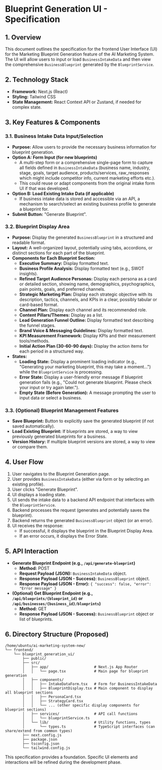 # Blueprint Generation UI - Specification

## 1. Overview

This document outlines the specification for the frontend User Interface (UI) for the Marketing Blueprint Generation feature of the AI Marketing System. The UI will allow users to input or load `BusinessIntakeData` and then view the comprehensive `BusinessBlueprint` generated by the `BlueprintService`.

## 2. Technology Stack

- **Framework:** Next.js (React)
- **Styling:** Tailwind CSS
- **State Management:** React Context API or Zustand, if needed for complex state.

## 3. Key Features & Components

### 3.1. Business Intake Data Input/Selection

-   **Purpose:** Allow users to provide the necessary business information for blueprint generation.
-   **Option A: Form Input (for new blueprints)**
    -   A multi-step form or a comprehensive single-page form to capture all fields defined in `BusinessIntakeData` (business name, industry, stage, goals, target audience, products/services, raw_responses which might include competitor info, current marketing efforts etc.).
    -   This could reuse or adapt components from the original intake form UI if that was developed.
-   **Option B: Load Existing Intake Data (if applicable)**
    -   If business intake data is stored and accessible via an API, a mechanism to search/select an existing business profile to generate a blueprint for.
-   **Submit Button:** "Generate Blueprint".

### 3.2. Blueprint Display Area

-   **Purpose:** Display the generated `BusinessBlueprint` in a structured and readable format.
-   **Layout:** A well-organized layout, potentially using tabs, accordions, or distinct sections for each part of the blueprint.
-   **Components for Each Blueprint Section:**
    -   **Executive Summary:** Display formatted text.
    -   **Business Profile Analysis:** Display formatted text (e.g., SWOT insights).
    -   **Refined Target Audience Personas:** Display each persona as a card or detailed section, showing name, demographics, psychographics, pain points, goals, and preferred channels.
    -   **Strategic Marketing Plan:** Display each strategic objective with its description, tactics, channels, and KPIs in a clear, possibly tabular or card-based format.
    -   **Channel Plan:** Display each channel and its recommended role.
    -   **Content Pillars/Themes:** Display as a list.
    -   **Lead Generation Funnel Outline:** Display formatted text describing the funnel stages.
    -   **Brand Voice & Messaging Guidelines:** Display formatted text.
    -   **KPI Measurement Framework:** Display KPIs and their measurement tools/methods.
    -   **Initial Action Plan (30-60-90 days):** Display the action items for each period in a structured way.
-   **States:**
    -   **Loading State:** Display a prominent loading indicator (e.g., "Generating your marketing blueprint, this may take a moment...") while the `BlueprintService` is processing.
    -   **Error State:** Display a user-friendly error message if blueprint generation fails (e.g., "Could not generate blueprint. Please check your input or try again later.").
    -   **Empty State (Before Generation):** A message prompting the user to input data or select a business.

### 3.3. (Optional) Blueprint Management Features

-   **Save Blueprint:** Button to explicitly save the generated blueprint (if not saved automatically).
-   **Load Existing Blueprint:** If blueprints are stored, a way to view previously generated blueprints for a business.
-   **Version History:** If multiple blueprint versions are stored, a way to view or compare them.

## 4. User Flow

1.  User navigates to the Blueprint Generation page.
2.  User provides `BusinessIntakeData` (either via form or by selecting an existing profile).
3.  User clicks "Generate Blueprint".
4.  UI displays a loading state.
5.  UI sends the intake data to a backend API endpoint that interfaces with the `BlueprintService`.
6.  Backend processes the request (generates and potentially saves the blueprint).
7.  Backend returns the generated `BusinessBlueprint` object (or an error).
8.  UI receives the response:
    -   If successful, it displays the blueprint in the Blueprint Display Area.
    -   If an error occurs, it displays the Error State.

## 5. API Interaction

-   **Generate Blueprint Endpoint (e.g., `/api/generate-blueprint`)**
    -   **Method:** POST
    -   **Request Payload (JSON):** `BusinessIntakeData` object.
    -   **Response Payload (JSON - Success):** `BusinessBlueprint` object.
    -   **Response Payload (JSON - Error):** `{ "success": false, "error": "Error message" }`
-   **(Optional) Get Blueprint Endpoint (e.g., `/api/blueprints/{blueprint_id}` or `/api/businesses/{business_id}/blueprints`)**
    -   **Method:** GET
    -   **Response Payload (JSON - Success):** `BusinessBlueprint` object or list of blueprints.

## 6. Directory Structure (Proposed)

```
/home/ubuntu/ai-marketing-system-new/
└── frontend/
    └── blueprint_generation_ui/
        ├── public/
        ├── src/
        │   ├── app/                     # Next.js App Router
        │   │   └── page.tsx             # Main page for blueprint generation
        │   ├── components/
        │   │   ├── IntakeDataForm.tsx   # Form for BusinessIntakeData
        │   │   ├── BlueprintDisplay.tsx # Main component to display all blueprint sections
        │   │   ├── PersonaCard.tsx
        │   │   ├── StrategyCard.tsx
        │   │   └── ... (other specific display components for blueprint sections)
        │   ├── services/                # API call functions
        │   │   └── blueprintService.ts
        │   └── lib/                     # Utility functions, types
        │       └── types.ts             # TypeScript interfaces (can share/extend from common types)
        ├── next.config.js
        ├── package.json
        ├── tsconfig.json
        └── tailwind.config.js
```

This specification provides a foundation. Specific UI elements and interactions will be refined during the development phase.

